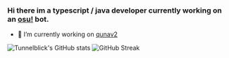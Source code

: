 ### Hi there im a typescript / java developer currently working on an [osu!](https://osu.ppy.sh/home) bot.
- 🔭 I’m currently working on [qunav2](https://github.com/Tunnelbliick/qunav2)

![Tunnelblick's GitHub stats](https://github-readme-stats.vercel.app/api?username=tunnelbliick&theme=calm)
![GitHub Streak](https://streak-stats.demolab.com/?user=tunnelbliick&theme=calm)

<!--
**Tunnelbliick/Tunnelbliick** is a ✨ _special_ ✨ repository because its `README.md` (this file) appears on your GitHub profile.

Here are some ideas to get you started:

- 🔭 I’m currently working on ...
- 🌱 I’m currently learning ...
- 👯 I’m looking to collaborate on ...
- 🤔 I’m looking for help with ...
- 💬 Ask me about ...
- 📫 How to reach me: ...
- 😄 Pronouns: ...
- ⚡ Fun fact: ...
-->
